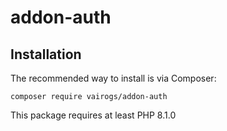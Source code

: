 # addon-auth

Installation
------------

The recommended way to install is via Composer:

```
composer require vairogs/addon-auth
```

This package requires at least PHP 8.1.0

